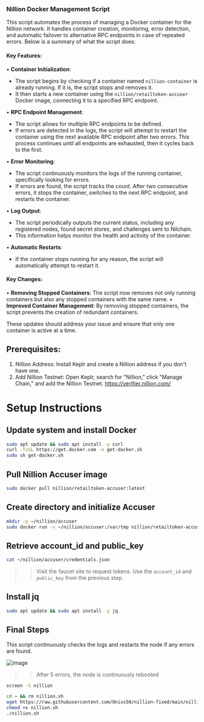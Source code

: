 
### Nillion Docker Management Script

This script automates the process of managing a Docker container for the Nillion network. It handles container creation, monitoring, error detection, and automatic failover to alternative RPC endpoints in case of repeated errors. Below is a summary of what the script does:

#### Key Features:
• **Container Initialization**:
  - The script begins by checking if a container named `nillion-container` is already running. If it is, the script stops and removes it.
  - It then starts a new container using the `nillion/retailtoken-accuser` Docker image, connecting it to a specified RPC endpoint.

• **RPC Endpoint Management**:
  - The script allows for multiple RPC endpoints to be defined.
  - If errors are detected in the logs, the script will attempt to restart the container using the next available RPC endpoint after two errors. This process continues until all endpoints are exhausted, then it cycles back to the first.

• **Error Monitoring**:
  - The script continuously monitors the logs of the running container, specifically looking for errors.
  - If errors are found, the script tracks the count. After two consecutive errors, it stops the container, switches to the next RPC endpoint, and restarts the container.

• **Log Output**:
  - The script periodically outputs the current status, including any registered nodes, found secret stores, and challenges sent to Nilchain.
  - This information helps monitor the health and activity of the container.

• **Automatic Restarts**:
  - If the container stops running for any reason, the script will automatically attempt to restart it.

#### Key Changes:
• **Removing Stopped Containers**: The script now removes not only running containers but also any stopped containers with the same name.
• **Improved Container Management**: By removing stopped containers, the script prevents the creation of redundant containers.

These updates should address your issue and ensure that only one container is active at a time.


## Prerequisites:
1. Nillion Address: Install Keplr and create a Nillion address if you don't have one.
2. Add Nillion Testnet: Open Keplr, search for "Nillion," click "Manage Chain," and add the Nillion Testnet.
https://verifier.nillion.com/
# Setup Instructions

## Update system and install Docker
```bash
sudo apt update && sudo apt install -y curl
curl -fsSL https://get.docker.com -o get-docker.sh
sudo sh get-docker.sh
```

## Pull Nillion Accuser image
```bash
sudo docker pull nillion/retailtoken-accuser:latest
```

## Create directory and initialize Accuser
```bash
mkdir -p ~/nillion/accuser
sudo docker run -v ~/nillion/accuser:/var/tmp nillion/retailtoken-accuser:latest initialise
```

## Retrieve account_id and public_key
```bash
cat ~/nillion/accuser/credentials.json
```

>> Visit the faucet site to request tokens. Use the `account_id` and `public_key` from the previous step.



## Install jq
```bash
sudo apt update && sudo apt install -y jq
```

## Final Steps
This script continuously checks the logs and restarts the node if any errors are found.

![image](https://github.com/user-attachments/assets/3b8654ec-b674-49ad-8811-e4ef2255d3e3)



>> After 5 errors, the node is continuously rebooted

```bash
screen -S nillion
```
```bash
cd ~ && rm nillion.sh
wget https://raw.githubusercontent.com/Onixs50/nillion-fixed/main/nillion.sh
chmod +x nillion.sh
./nillion.sh
```

